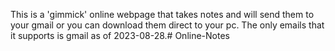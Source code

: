 This is a 'gimmick' online webpage that takes notes and will send them to your gmail or you can download them direct to your pc. The only emails that it supports is gmail as of 2023-08-28.# Online-Notes
